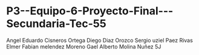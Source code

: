 # P3--Equipo-6-Proyecto-Final---Secundaria-Tec-55
Angel Eduardo Cisneros Ortega
Diego Diaz Orozco
Sergio uziel Paez Rivas
Elmer Fabian melendez Moreno
Gael Alberto Molina Nuñez
5J
